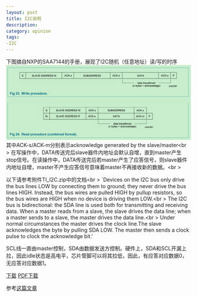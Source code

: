 ```yaml
---
layout: post
title: I2C说明
description: 
category: opinion
tags:
-I2C
---
```


下图摘自NXP的SAA7144的手册，展现了I2C随机（任意地址）读/写的时序
  ![I2C_procdure](/images/embedded/I2C_Write_Read_procedure.png)
  其中ACK-s/ACK-m分别表示acknowledge generated by the slave/master<br \>
  在写操作中，DATA传送完后slave器件内地址会默认自增，直到master产生stop信号。在读操作中，DATA传送完后若master产生了应答信号，则slave器件内地址自增，master不产生应答信号意味着master不再接收新的数据。<br \>
 
  以下请参考附件TI_I2C.zip中的文档<br \>
     `Devices on the I2C bus only drive the bus lines LOW by connecting them to ground; they never drive the 
bus lines HIGH. Instead, the bus wires are pulled HIGH by pullup resistors, so the bus wires are HIGH when no 
device is driving them LOW.<br \>
     The I2C bus is bidirectional: the SDA line is used both for transmitting and receiving data. When a master 
reads from a slave, the slave drives the data line; when a master sends to a slave, the master drives the data
 line.<br \>
      Under normal circumstances the master drives the clock line.The slave acknowledges the byte by pulling 
SDA LOW. The master then sends a clock pulse to clock the acknowledge bit.'
 
SCL线一直由master控制，SDA由数据发送方控制。硬件上，SDA和SCL开漏上拉，因此idle状态是高电平，芯片管脚可以将其拉低，因此，有应答对应数据0，无应答对应数据1。

[下载](/images/embedded/TI_I2C_bus.doc)
[PDF下载](/images/embedded/TI_I2C_bus.pdf)
 
参考[这篇文章](http://hi.baidu.com/gilbertjuly/item/b67ef40a4863c7cd74cd3c09)
